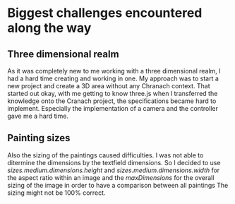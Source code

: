 # Biggest challenges encountered along the way

## Three dimensional realm
As it was completely new to me working with a three dimensional realm, I had a hard time creating and working in one. My approach was to start a new project and create a 3D area without any Chranach context. That started out okay, with me getting to know three.js when I transferred the knowledge onto the Cranach project, the specifications became hard to implement. Especially the implementation of a camera and the controller gave me a hard time.

## Painting sizes
Also the sizing of the paintings caused difficulties. I was not able to ditermine the dimensions by the textfield dimensions. So I decided to use *sizes.medium.dimensions.height* and *sizes.medium.dimensions.width* for the aspect ratio within an image and the *maxDimensions* for the overall sizing of the image in order to have a comparison between all paintings
The sizing might not be 100% correct.
